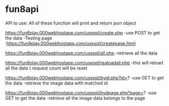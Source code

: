 # fun8api
API to use:
All of these function will print and return json object

https://fun8play.000webhostapp.com/usesql/create.php
-use POST to get the data
-Testing page :https://fun8play.000webhostapp.com/usesql/createpage.html

https://fun8play.000webhostapp.com/usesql/all.php
-retrieve all the data

https://fun8play.000webhostapp.com/usesql/realoadall.php
-this will reload all the data ( request count will be reset

https://fun8play.000webhostapp.com/usesql/byid.php?id=?
-use GET to get the data 
-retrieve the image data with matched id

https://fun8play.000webhostapp.com/usesql/bydpage.php?page=?
-use GET to get the data 
-retrieve all the image data belongs to the page
